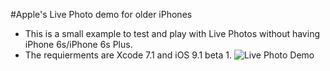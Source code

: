 #Apple's Live Photo demo for older iPhones

- This is a small example to test and play with Live Photos without having iPhone 6s/iPhone 6s Plus.
- The requierments are Xcode 7.1 and iOS 9.1 beta 1.
![Live Photo Demo](https://github.com/genadyo/LivePhotoDemo/raw/master/Media/Live_Photo_Demo.gif)
